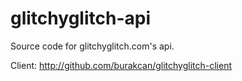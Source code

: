 # glitchyglitch-api
Source code for glitchyglitch.com's api.

Client: http://github.com/burakcan/glitchyglitch-client
